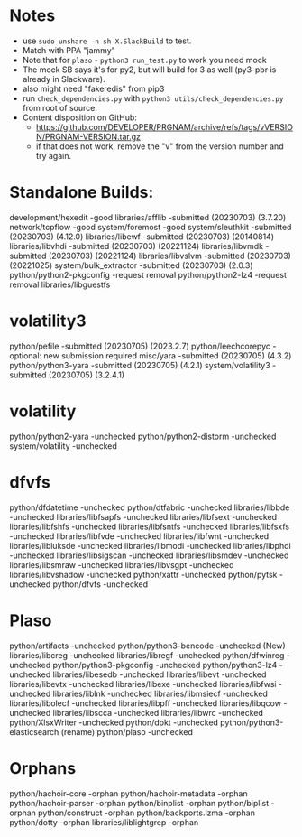 # Notes
- use `sudo unshare -n sh X.SlackBuild` to test.
- Match with PPA "jammy"
- Note that for `plaso` - `python3 run_test.py` to work you need mock
- The mock SB says it's for py2, but will build for 3 as well (py3-pbr is already
  in Slackware).
- also might need "fakeredis" from pip3
- run `check_dependencies.py` with `python3 utils/check_dependencies.py` from root of source.
- Content disposition on GitHub:
    - https://github.com/DEVELOPER/PRGNAM/archive/refs/tags/vVERSION/PRGNAM-VERSION.tar.gz
    - if that does not work, remove the "v" from the version number and
      try again.

# Standalone Builds:
development/hexedit              -good
libraries/afflib                 -submitted (20230703) (3.7.20)
network/tcpflow                  -good
system/foremost                  -good
system/sleuthkit                 -submitted (20230703) (4.12.0)
libraries/libewf                 -submitted (20230703) (20140814)
libraries/libvhdi                -submitted (20230703) (20221124)
libraries/libvmdk                -submitted (20230703) (20221124)
libraries/libvslvm               -submitted (20230703) (20221025)
system/bulk_extractor            -submitted (20230703) (2.0.3)
python/python2-pkgconfig         -request removal
python/python2-lz4               -request removal
libraries/libguestfs

# volatility3
python/pefile                    -submitted (20230705) (2023.2.7)
python/leechcorepyc              -optional: new submission required
misc/yara                        -submitted (20230705) (4.3.2)
python/python3-yara              -submitted (20230705) (4.2.1)
system/volatility3               -submitted (20230705) (3.2.4.1)

# volatility
python/python2-yara              -unchecked
python/python2-distorm           -unchecked
system/volatility                -unchecked

# dfvfs
python/dfdatetime                -unchecked
python/dtfabric                  -unchecked
libraries/libbde                 -unchecked
libraries/libfsapfs              -unchecked
libraries/libfsext               -unchecked
libraries/libfshfs               -unchecked
libraries/libfsntfs              -unchecked
libraries/libfsxfs               -unchecked
libraries/libfvde                -unchecked
libraries/libfwnt                -unchecked
libraries/libluksde              -unchecked
libraries/libmodi                -unchecked
libraries/libphdi                -unchecked
libraries/libsigscan             -unchecked
libraries/libsmdev               -unchecked
libraries/libsmraw               -unchecked
libraries/libvsgpt               -unchecked
libraries/libvshadow             -unchecked
python/xattr                     -unchecked
python/pytsk                     -unchecked
python/dfvfs                     -unchecked

# Plaso
python/artifacts                 -unchecked
python/python3-bencode           -unchecked (New)
libraries/libcreg                -unchecked
libraries/libregf                -unchecked
python/dfwinreg                  -unchecked
python/python3-pkgconfig         -unchecked
python/python3-lz4               -unchecked
libraries/libesedb               -unchecked
libraries/libevt                 -unchecked
libraries/libevtx                -unchecked
libraries/libexe                 -unchecked
libraries/libfwsi                -unchecked
libraries/liblnk                 -unchecked
libraries/libmsiecf              -unchecked
libraries/libolecf               -unchecked
libraries/libpff                 -unchecked
libraries/libqcow                -unchecked
libraries/libscca                -unchecked
libraries/libwrc                 -unchecked
python/XlsxWriter                -unchecked
python/dpkt                      -unchecked
python/python3-elasticsearch     (rename)
python/plaso                     -unchecked

# Orphans

python/hachoir-core              -orphan
python/hachoir-metadata          -orphan
python/hachoir-parser            -orphan
python/binplist                  -orphan
python/biplist                   -orphan
python/construct                 -orphan
python/backports.lzma            -orphan
python/dotty                     -orphan
libraries/liblightgrep           -orphan
